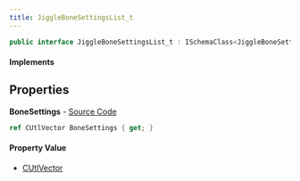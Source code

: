 ```yaml
---
title: JiggleBoneSettingsList_t
---
```


```csharp
public interface JiggleBoneSettingsList_t : ISchemaClass<JiggleBoneSettingsList_t>, ISchemaField, ISchemaClass, INativeHandle
```

#### Implements

## Properties

**BoneSettings** - [Source Code](https://github.com/swiftly-solution/swiftlys2/blob/main/managed/src/SwiftlyS2.Generated/Schemas/Interfaces/JiggleBoneSettingsList_t.cs#L17)

```csharp
ref CUtlVector BoneSettings { get; }
```

#### Property Value

- [CUtlVector](/docs/api/shared/natives/cutlvector)

